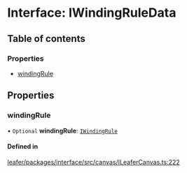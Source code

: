 # Interface: IWindingRuleData

## Table of contents

### Properties

- [windingRule](IWindingRuleData.md#windingrule)

## Properties

### windingRule

• `Optional` **windingRule**: [`IWindingRule`](../modules.md#iwindingrule)

#### Defined in

[leafer/packages/interface/src/canvas/ILeaferCanvas.ts:222](https://github.com/leaferjs/leafer/blob/4821e21/packages/interface/src/canvas/ILeaferCanvas.ts#L222)
